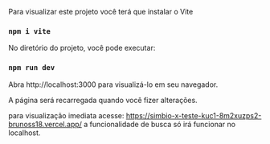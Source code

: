 
Para visualizar este projeto você terá que instalar o Vite 

### `npm i vite`


No diretório do projeto, você pode executar:
### `npm run dev`

Abra http://localhost:3000 para visualizá-lo em seu navegador.

A página será recarregada quando você fizer alterações.


para visualização imediata acesse: https://simbio-x-teste-kuc1-8m2xuzps2-brunoss18.vercel.app/ 
a funcionalidade de busca só irá funcionar no localhost.


